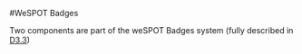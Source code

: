 #WeSPOT Badges

Two components are part of the weSPOT Badges system (fully described in [D3.3](wespot.net/en/public-deliverables)) 
